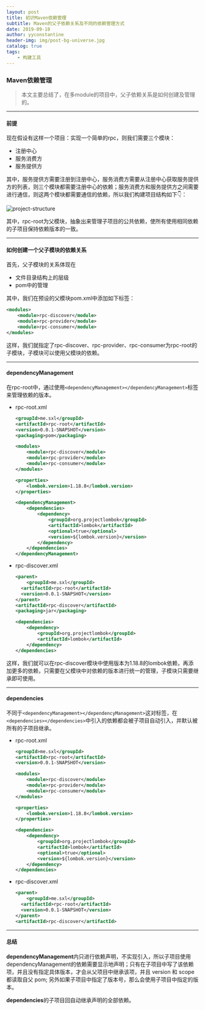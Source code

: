 ```yaml
---
layout: post
title: 初识Maven依赖管理
subtitle: Maven的父子依赖关系及不同的依赖管理方式
date: 2019-09-18
author: yyconstantine
header-img: img/post-bg-universe.jpg
catalog: true
tags:
	- 构建工具
---
```


### Maven依赖管理

> 本文主要总结了，在多module的项目中，父子依赖关系是如何创建及管理的。

---

#### 前提

现在假设有这样一个项目：实现一个简单的rpc，则我们需要三个模块：

- 注册中心
- 服务消费方
- 服务提供方

其中，服务提供方需要注册到注册中心，服务消费方需要从注册中心获取服务提供方的列表，则三个模块都需要注册中心的依赖；服务消费方和服务提供方之间需要进行通信，则这两个模块都需要通信的依赖，所以我们构建项目结构如下👇：

![project-structure](D:\vscode_tmp\pics\maven-project-structure.png)

其中，rpc-root为父模块，抽象出来管理子项目的公共依赖，使所有使用相同依赖的子项目保持依赖版本的一致。

---

#### 如何创建一个父子模块的依赖关系

首先，父子模块的关系体现在

- 文件目录结构上的层级
- pom中的管理

其中，我们在预设的父模块pom.xml中添加如下标签：

```xml
<modules>
    <module>rpc-discover</module>
    <module>rpc-provider</module>
    <module>rpc-consumer</module>
</modules>
```

这样，我们就指定了rpc-discover、rpc-provider、rpc-consumer为rpc-root的子模块，子模块可以使用父模块的依赖。

---

#### dependencyManagement

在rpc-root中，通过使用```<dependencyManagement></dependencyManagement>```标签来管理依赖的版本。

- rpc-root.xml

  ```xml
  <groupId>me.sxl</groupId>
  <artifactId>rpc-root</artifactId>
  <version>0.0.1-SNAPSHOT</version>
  <packaging>pom</packaging>
  
  <modules>
      <module>rpc-discover</module>
      <module>rpc-provider</module>
      <module>rpc-consumer</module>
  </modules>
  
  <properties>
      <lombok.version>1.18.8</lombok.version>
  </properties>
  
  <dependencyManagement>
      <dependencies>
          <dependency>
              <groupId>org.projectlombok</groupId>
              <artifactId>lombok</artifactId>
              <optional>true</optional>
              <version>${lombok.version}</version>
          </dependency>
      </dependencies>
  </dependencyManagement>
  ```

- rpc-discover.xml

  ```xml
  <parent>
      <groupId>me.sxl</groupId>
  	<artifactId>rpc-root</artifactId>
  	<version>0.0.1-SNAPSHOT</version>
  </parent>
  <artifactId>rpc-discover</artifactId>
  <packaging>jar</packaging>
  
  <dependencies>
      <dependency>
          <groupId>org.projectlombok</groupId>
          <artifactId>lombok</artifactId>
      </dependency>
  </dependencies>
  ```

这样，我们就可以在rpc-discover模块中使用版本为1.18.8的lombok依赖，再添加更多的依赖，只需要在父模块中对依赖的版本进行统一的管理，子模块只需要继承即可使用。

---

#### dependencies

不同于```<dependencyManagement></dependencyManagement>```这对标签，在```<dependencies></dependencies>```中引入的依赖都会被子项目自动引入，并默认被所有的子项目继承。

- rpc-root.xml

  ```xml
  <groupId>me.sxl</groupId>
  <artifactId>rpc-root</artifactId>
  <version>0.0.1-SNAPSHOT</version>
  
  <modules>
      <module>rpc-discover</module>
      <module>rpc-provider</module>
      <module>rpc-consumer</module>
  </modules>
  
  <properties>
      <lombok.version>1.18.8</lombok.version>
  </properties>
  
  <dependencies>
      <dependency>
          <groupId>org.projectlombok</groupId>
          <artifactId>lombok</artifactId>
          <optional>true</optional>
          <version>${lombok.version}</version>
      </dependency>
  </dependencies>
  ```

- rpc-discover.xml

  ```xml
  <parent>
      <groupId>me.sxl</groupId>
  	<artifactId>rpc-root</artifactId>
  	<version>0.0.1-SNAPSHOT</version>
  </parent>
  <artifactId>rpc-discover</artifactId>
  ```

---

#### 总结

**dependencyManagement**内只进行依赖声明，不实现引入，所以子项目使用dependencyManagement的依赖需要显示地声明；只有在子项目中写了该依赖项，并且没有指定具体版本，才会从父项目中继承该项，并且 version 和 scope 都读取自父 pom; 另外如果子项目中指定了版本号，那么会使用子项目中指定的版本。

**dependencies**的子项目回自动继承声明的全部依赖。
